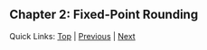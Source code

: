 ## Chapter 2: Fixed-Point Rounding

Quick Links: [Top](../README.md) | [Previous](01-fixed.md) | [Next](03-fixed-overflow.md)
